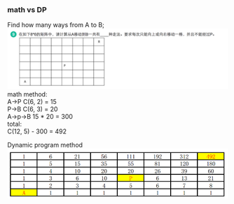 ### math vs DP

Find how many ways from A to B;
![](./image/25353.png)
math method:	
	A->P C(6, 2) = 15	
	P->B C(6, 3) = 20	
	A->p->B  15 * 20 = 300	
total: 	
	C(12, 5) - 300 = 492
	
Dynamic program method
![](./image/25353_.png)
